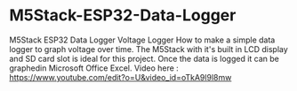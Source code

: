 # M5Stack-ESP32-Data-Logger
M5Stack ESP32 Data Logger Voltage Logger
How to make a simple data logger to graph voltage over time.
The M5Stack with it's built in LCD display and SD card slot is ideal for this project. Once the data is logged it can be graphedin Microsoft Office Excel.
Video here : https://www.youtube.com/edit?o=U&video_id=oTkA9l9l8mw
